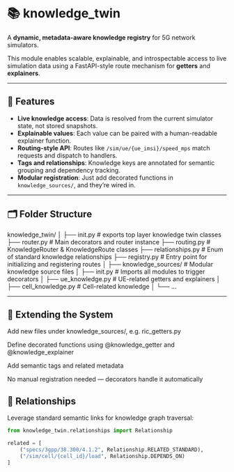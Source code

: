 # 📚 knowledge_twin

A **dynamic, metadata-aware knowledge registry** for 5G network simulators.

This module enables scalable, explainable, and introspectable access to live simulation data using a FastAPI-style route mechanism for **getters** and **explainers**.

---

## 🧠 Features

- **Live knowledge access**: Data is resolved from the current simulator state, not stored snapshots.
- **Explainable values**: Each value can be paired with a human-readable explainer function.
- **Routing-style API**: Routes like `/sim/ue/{ue_imsi}/speed_mps` match requests and dispatch to handlers.
- **Tags and relationships**: Knowledge keys are annotated for semantic grouping and dependency tracking.
- **Modular registration**: Just add decorated functions in `knowledge_sources/`, and they’re wired in.

---

## 🗂️ Folder Structure

knowledge_twin/
│
├── init.py # exports top layer knowledge twin classes
├── router.py # Main decorators and router instance
├── routing.py # KnowledgeRouter & KnowledgeRoute classes
├── relationships.py # Enum of standard knowledge relationships
├── registry.py # Entry point for initializing and registering routes
│
├── knowledge_sources/ # Modular knowledge source files
│ ├── init.py # Imports all modules to trigger decorators
│ ├── ue_knowledge.py # UE-related getters and explainers
│ ├── cell_knowledge.py # Cell-related knowledge
│ └── ...

---

## 🧩 Extending the System
Add new files under knowledge_sources/, e.g. ric_getters.py

Define decorated functions using @knowledge_getter and @knowledge_explainer

Add semantic tags and related metadata

No manual registration needed — decorators handle it automatically

## 🧠 Relationships
Leverage standard semantic links for knowledge graph traversal:

```python
from knowledge_twin.relationships import Relationship

related = [
    ("specs/3gpp/38.300/4.1.2", Relationship.RELATED_STANDARD),
    ("/sim/cell/{cell_id}/load", Relationship.DEPENDS_ON)
]
```
